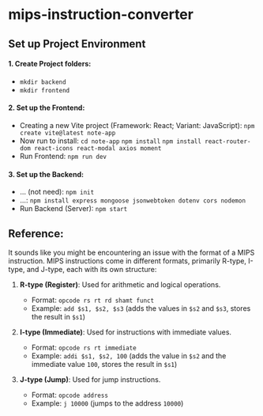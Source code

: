 # mips-instruction-converter

##  Set up Project Environment
#### 1. Create Project folders:
- ```mkdir backend```
- ```mkdir frontend```
#### 2. Set up the Frontend:
- Creating a new Vite project (Framework: React; Variant: JavaScript): 
```npm create vite@latest note-app```
- Now run to install:
```cd note-app```
```npm install```
```npm install react-router-dom react-icons react-modal axios moment```
- Run Frontend:
```npm run dev```

#### 3. Set up the Backend:
- ... (not need):
```npm init```
- ...:
```npm install express mongoose jsonwebtoken dotenv cors nodemon```
- Run Backend (Server):
```npm start```


## Reference:
It sounds like you might be encountering an issue with the format of a MIPS instruction. MIPS instructions come in different formats, primarily R-type, I-type, and J-type, each with its own structure:

1. **R-type (Register)**: Used for arithmetic and logical operations.
   - Format: `opcode rs rt rd shamt funct`
   - Example: `add $s1, $s2, $s3` (adds the values in `$s2` and `$s3`, stores the result in `$s1`)

2. **I-type (Immediate)**: Used for instructions with immediate values.
   - Format: `opcode rs rt immediate`
   - Example: `addi $s1, $s2, 100` (adds the value in `$s2` and the immediate value `100`, stores the result in `$s1`)

3. **J-type (Jump)**: Used for jump instructions.
   - Format: `opcode address`
   - Example: `j 10000` (jumps to the address `10000`)


